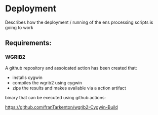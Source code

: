 # Deployment

Describes how the deployment / running of the ens processing scripts is going to work

## Requirements:

### WGRIB2

A github repository and assoicated action has been created that:
* installs cygwin 
* compiles the wgrib2 using cygwin
* zips the results and makes available via a action artifact

binary that can be executed using github actions:

https://github.com/franTarkenton/wgrib2-Cygwin-Build


